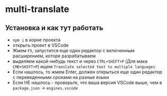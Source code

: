# multi-translate

## Установка и как тут работать

- `npm i` в корне проекта
- открыть проект в VSCode
- Жмем `F5`, запустится еще один редактор с включенным расширением, которе разрабатываем
- выделяем какой-нибудь текст и через `CTRL+SHIFT+P` (Для мака `CMD+SHIFT+P`) ищем `Translate selected text to multiple languages`
- Если нашлось, то жмем Enter, должен открыться еще один редактор с переведенными сроками на разные языки
- Если НЕ нашлось - проверьте, что ваша версия VSCode выше, чем в `package.json` -> `engines.vscode`
